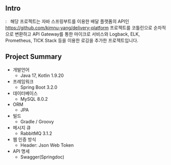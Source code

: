 ## Intro
: &nbsp; 해당 프로젝트는 자바 스프링부트를 이용한 배달 플랫폼의 API인 https://github.com/kimnu-yang/delivery-platform 프로젝트를 코틀린으로 순차적으로 변환하고 
API Gateway를 통한 마이크로 서비스와 Logback, ELK, Prometheus, TICK Stack 등을 이용한 로깅을 추가한 프로젝트입니다.

## Project Summary
- 개발언어
  - Java 17, Kotlin 1.9.20
- 프레임워크
  - Spring Boot 3.2.0
- 데이터베이스
  - MySQL 8.0.2
- ORM
  - JPA
- 빌드
  - Gradle / Groovy
- 메시지 큐
  - RabbitMQ 3.1.2
- 웹 인증 방식
  - Header: Json Web Token
- API 명세
  - Swagger(Springdoc)
